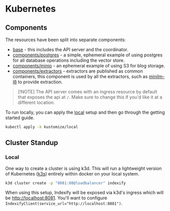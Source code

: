 # Kubernetes

## Components

The resources have been split into separate components:

- [base](kustomize/base) - this includes the API server and the coordinator.
- [components/postgres](kustomize/components/postgres) - a simple, ephemeral
  example of using postgres for all database operations including the vector
  store.
- [components/minio](kustomize/components/minio) - an ephemeral example of using
  S3 for blog storage.
- [components/extractors](kustomize/components/extractors) - extractors are
  published as common containers, this component is used by all the extractors,
  such as [minilm-l6](kustomize/components/minilm-l6) to provide extraction.

> [!NOTE] The API server comes with an ingress resource by default that exposes
> the api at `/`. Make sure to change this if you'd like it at a different
> location.

To run locally, you can apply the [local](kustomize/local) setup and then go
through the getting started guide.

```bash
kubectl apply -k kustomize/local
```

## Cluster Standup

### Local

One way to create a cluster is using k3d. This will run a lightweight version of
Kubernetes ([k3s][k3s]) entirely within docker on your local system.

[k3s]: https://k3s.io

```bash
k3d cluster create -p "8081:80@loadbalancer" indexify
```

When using this setup, Indexify will be exposed via k3d's ingress which will be
[http://localhost:8081](http://localhost:8081). You'll want to configure
`IndexifyClient(service_url="http://localhost:8081")`.
